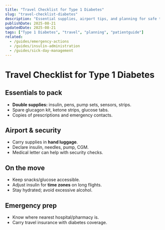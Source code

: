 ```yaml
---
title: "Travel Checklist for Type 1 Diabetes"
slug: "travel-checklist-diabetes"
description: "Essential supplies, airport tips, and planning for safe travel with Type 1 Diabetes."
publishDate: 2025-08-21
updatedDate: 2025-08-21
tags: ["Type 1 Diabetes", "travel", "planning", "patientguide"]
related:
  - /guides/emergency-actions
  - /guides/insulin-administration
  - /guides/sick-day-management
---
```


# Travel Checklist for Type 1 Diabetes

## Essentials to pack
- **Double supplies:** insulin, pens, pump sets, sensors, strips.  
- Spare glucagon kit, ketone strips, glucose tabs.  
- Copies of prescriptions and emergency contacts.

## Airport & security
- Carry supplies in **hand luggage**.  
- Declare insulin, needles, pump, CGM.  
- Medical letter can help with security checks.

## On the move
- Keep snacks/glucose accessible.  
- Adjust insulin for **time zones** on long flights.  
- Stay hydrated; avoid excessive alcohol.

## Emergency prep
- Know where nearest hospital/pharmacy is.  
- Carry travel insurance with diabetes coverage.

